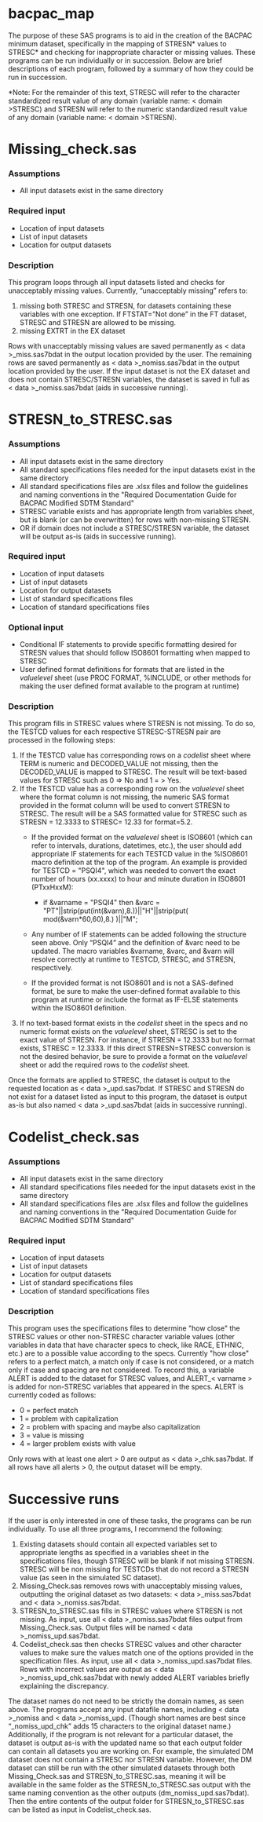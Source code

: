 # bacpac_map

The purpose of these SAS programs is to aid in the creation of the BACPAC minimum dataset, specifically in the mapping of STRESN* values to STRESC* and checking for inappropriate character or missing values. These programs can be run individually or in succession. Below are brief descriptions of each program, followed by a summary of how they could be run in succession. 

*Note: For the remainder of this text, STRESC will refer to the character standardized result value of any domain (variable name: < domain >STRESC) and STRESN will refer to the numeric standardized result value of any domain (variable name: < domain >STRESN). 

# Missing_check.sas 
### **Assumptions**
-	All input datasets exist in the same directory
### **Required input**
-	Location of input datasets
-	List of input datasets
-	Location for output datasets

### **Description**
This program loops through all input datasets listed and checks for unacceptably missing values. Currently, “unacceptably missing” refers to:
1.	missing both STRESC and STRESN, for datasets containing these variables with one exception. If FTSTAT=”Not done” in the FT dataset, STRESC and STRESN are allowed to be missing.
2.	missing EXTRT in the EX dataset
  
Rows with unacceptably missing values are saved permanently as < data >_miss.sas7bdat in the output location provided by the user. The remaining rows are saved permanently as < data >_nomiss.sas7bdat in the output location provided by the user. If the input dataset is not the EX dataset and does not contain STRESC/STRESN variables, the dataset is saved in full as < data >_nomiss.sas7bdat (aids in successive running).

# STRESN_to_STRESC.sas 
### **Assumptions**
-	All input datasets exist in the same directory
-	All standard specifications files needed for the input datasets exist in the same directory
-	All standard specifications files are .xlsx files and follow the guidelines and naming conventions in the "Required Documentation Guide for BACPAC Modified SDTM Standard"
-	STRESC variable exists and has appropriate length from variables sheet, but is blank (or can be overwritten) for rows with non-missing STRESN. 
  -	OR if domain does not include a STRESC/STRESN variable, the dataset will be output as-is (aids in successive running). 

### **Required input**
-	Location of input datasets
-	List of input datasets
-	Location for output datasets
-	List of standard specifications files
-	Location of standard specifications files
### **Optional input**
-	Conditional IF statements to provide specific formatting desired for STRESN values that should follow ISO8601 formatting when mapped to STRESC
-	User defined format definitions for formats that are listed in the _valuelevel_ sheet (use PROC FORMAT, %INCLUDE, or other methods for making the user defined format available to the program at runtime)

### **Description**
This program fills in STRESC values where STRESN is not missing. To do so, the TESTCD values for each respective STRESC-STRESN pair are processed in the following steps:

1.	If the TESTCD value has corresponding rows on a _codelist_ sheet where TERM is numeric and DECODED_VALUE not missing, then the DECODED_VALUE is mapped to STRESC. The result will be text-based values for STRESC such as 0 => No and 1 = > Yes.
2.	If the TESTCD value has a corresponding row on the _valuelevel_ sheet where the format column is not missing, the numeric SAS format provided in the format column will be used to convert STRESN to STRESC. The result will be a SAS formatted value for STRESC such as STRESN = 12.3333 to STRESC= 12.33 for format=5.2.
    -	If the provided format on the _valuelevel_ sheet is ISO8601 (which can refer to intervals, durations, datetimes, etc.), the user should add appropriate IF statements for each TESTCD value in the %ISO8601 macro definition at the top of the program. An example is provided for TESTCD = "PSQI4", which was needed to convert the exact number of hours (xx.xxxx) to hour and minute duration in ISO8601 (PTxxHxxM):
  
        -	if &varname = "PSQI4" then &varc = "PT"||strip(put(int(&varn),8.))||"H"||strip(put(  mod(&varn*60,60),8.) )||"M"; 
  
    - Any number of IF statements can be added following the structure seen above. Only “PSQI4” and the definition of &varc need to be updated. The macro variables &varname, &varc, and &varn will resolve correctly at runtime to TESTCD, STRESC, and STRESN, respectively.
    -	If the provided format is not ISO8601 and is not a SAS-defined format, be sure to make the user-defined format available to this program at runtime or include the format as IF-ELSE statements within the ISO8601 definition. 
3.	If no text-based format exists in the _codelist_ sheet in the specs and no numeric format exists on the _valuelevel_ sheet, STRESC is set to the exact value of STRESN. For instance, if STRESN = 12.3333 but no format exists, STRESC = 12.3333. If this direct STRESN=STRESC conversion is not the desired behavior, be sure to provide a format on the _valuelevel_ sheet or add the required rows to the _codelist_ sheet. 


Once the formats are applied to STRESC, the dataset is output to the requested location as < data >_upd.sas7bdat. If STRESC and STRESN do not exist for a dataset listed as input to this program, the dataset is output as-is but also named < data >_upd.sas7bdat (aids in successive running).

 
# Codelist_check.sas 
### **Assumptions**
-	All input datasets exist in the same directory
-	All standard specifications files needed for the input datasets exist in the same directory
-	All standard specifications files are .xlsx files and follow the guidelines and naming conventions in the "Required Documentation Guide for BACPAC Modified SDTM Standard"

### **Required input**
-	Location of input datasets
-	List of input datasets
-	Location for output datasets
-	List of standard specifications files
-	Location of standard specifications files

### **Description**
This program uses the specifications files to determine "how close" the STRESC values or other non-STRESC character variable values (other variables in data that have character specs to check, like RACE, ETHNIC, etc.) are to a possible value according to the specs. Currently "how close" refers to a perfect match, a match only if case is not considered, or a match only if case and spacing are not considered. To record this, a variable ALERT is added to the dataset for STRESC values, and ALERT_< varname > is added for non-STRESC variables that appeared in the specs. ALERT is currently coded as follows:
-	0 = perfect match
-	1 = problem with capitalization
-	2 = problem with spacing and maybe also capitalization
-	3 = value is missing
-	4 = larger problem exists with value 
  
Only rows with at least one alert > 0 are output as < data >_chk.sas7bdat. If all rows have all alerts > 0, the output dataset will be empty. 

# Successive runs 
If the user is only interested in one of these tasks, the programs can be run individually. To use all three programs, I recommend the following:
1.	Existing datasets should contain all expected variables set to appropriate lengths as specified in a variables sheet in the specifications files, though STRESC will be blank if not missing STRESN. STRESC will be non missing for TESTCDs that do not record a STRESN value (as seen in the simulated SC dataset). 
2.	Missing_Check.sas removes rows with unacceptably missing values, outputting the original dataset as two datasets: < data >_miss.sas7bdat and < data >_nomiss.sas7bdat.
3.	STRESN_to_STRESC.sas fills in STRESC values where STRESN is not missing. As input, use all < data >_nomiss.sas7bdat files output from Missing_Check.sas. Output files will be named < data >_nomiss_upd.sas7bdat.
4.	Codelist_check.sas then checks STRESC values and other character values to make sure the values match one of the options provided in the specification files. As input, use all < data >_nomiss_upd.sas7bdat files. Rows with incorrect values are output as < data >_nomiss_upd_chk.sas7bdat with newly added ALERT variables briefly explaining the discrepancy. 
  
The dataset names do not need to be strictly the domain names, as seen above. The programs accept any input datafile names, including < data >_nomiss and < data >_nomiss_upd. (Though short names are best since “_nomiss_upd_chk” adds 15 characters to the original dataset name.) Additionally, if the program is not relevant for a particular dataset, the dataset is output as-is with the updated name so that each output folder can contain all datasets you are working on. For example, the simulated DM dataset does not contain a STRESC nor STRESN variable. However, the DM dataset can still be run with the other simulated datasets through both Missing_Check.sas and STRESN_to_STRESC.sas, meaning it will be available in the same folder as the STRESN_to_STRESC.sas output with the same naming convention as the other outputs (dm_nomiss_upd.sas7bdat). Then the entire contents of the output folder for STRESN_to_STRESC.sas can be listed as input in Codelist_check.sas.

